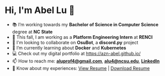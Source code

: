 # Hi, I'm Abel Lu 👋

- 📚 I’m working towards my **Bachelor of Science in Computer Science** degree at **NC State**
- 🏢 This fall, I am working as a **Platform Engineering Intern** at **RENCI**
- 👯 I'm looking to collaborate on **OsuBot**, a **discord.py** project
- 🌱 I’m currently learning about **Docker** and **Kubernetes**
- 💻 Check out my digital portfolio at https://azn-abel.github.io/
- 📫 How to reach me: **aluprof4@gmail.com**, **alu4@ncsu.edu**, [**LinkedIn**](https://www.linkedin.com/in/aluprof4/)
- 📄 Know about my experiences: <a href="https://azn-abel.github.io/azn-abel/LuAbelResume-Current.pdf" target="_blank">View Resume</a> | [Download Resume](https://github.com/azn-abel/azn-abel/blob/main/LuAbelResume-Current.pdf?raw=true)
